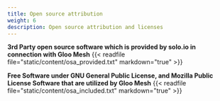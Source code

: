 ```yaml
---
title: Open source attribution
weight: 6
description: Open source attribution and licenses
---
```

**3rd Party open source software which is provided by solo.io in connection with Gloo Mesh**
{{< readfile file="static/content/osa_provided.txt" markdown="true" >}}

**Free Software under GNU General Public License, and Mozilla Public License Software that are utilized by Gloo Mesh**
{{< readfile file="static/content/osa_included.txt" markdown="true" >}}
